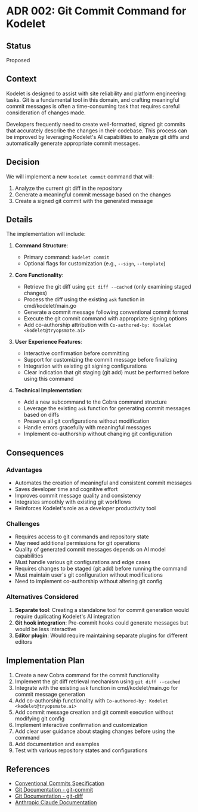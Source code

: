 # ADR 002: Git Commit Command for Kodelet

## Status

Proposed

## Context

Kodelet is designed to assist with site reliability and platform engineering tasks. Git is a fundamental tool in this domain, and crafting meaningful commit messages is often a time-consuming task that requires careful consideration of changes made.

Developers frequently need to create well-formatted, signed git commits that accurately describe the changes in their codebase. This process can be improved by leveraging Kodelet's AI capabilities to analyze git diffs and automatically generate appropriate commit messages.

## Decision

We will implement a new `kodelet commit` command that will:
1. Analyze the current git diff in the repository
2. Generate a meaningful commit message based on the changes
3. Create a signed git commit with the generated message

## Details

The implementation will include:

1. **Command Structure**:
   - Primary command: `kodelet commit`
   - Optional flags for customization (e.g., `--sign`, `--template`)

2. **Core Functionality**:
   - Retrieve the git diff using `git diff --cached` (only examining staged changes)
   - Process the diff using the existing `ask` function in cmd/kodelet/main.go
   - Generate a commit message following conventional commit format
   - Execute the git commit command with appropriate signing options
   - Add co-authorship attribution with `Co-authored-by: Kodelet <kodelet@tryopsmate.ai>`

3. **User Experience Features**:
   - Interactive confirmation before committing
   - Support for customizing the commit message before finalizing
   - Integration with existing git signing configurations
   - Clear indication that git staging (git add) must be performed before using this command

4. **Technical Implementation**:
   - Add a new subcommand to the Cobra command structure
   - Leverage the existing `ask` function for generating commit messages based on diffs
   - Preserve all git configurations without modification
   - Handle errors gracefully with meaningful messages
   - Implement co-authorship without changing git configuration

## Consequences

### Advantages

- Automates the creation of meaningful and consistent commit messages
- Saves developer time and cognitive effort
- Improves commit message quality and consistency
- Integrates smoothly with existing git workflows
- Reinforces Kodelet's role as a developer productivity tool

### Challenges

- Requires access to git commands and repository state
- May need additional permissions for git operations
- Quality of generated commit messages depends on AI model capabilities
- Must handle various git configurations and edge cases
- Requires changes to be staged (git add) before running the command
- Must maintain user's git configuration without modifications
- Need to implement co-authorship without altering git config

### Alternatives Considered

1. **Separate tool**: Creating a standalone tool for commit generation would require duplicating Kodelet's AI integration
2. **Git hook integration**: Pre-commit hooks could generate messages but would be less interactive
3. **Editor plugin**: Would require maintaining separate plugins for different editors

## Implementation Plan

1. Create a new Cobra command for the commit functionality
2. Implement the git diff retrieval mechanism using `git diff --cached`
3. Integrate with the existing `ask` function in cmd/kodelet/main.go for commit message generation
4. Add co-authorship functionality with `Co-authored-by: Kodelet <kodelet@tryopsmate.ai>`
5. Add commit message creation and git commit execution without modifying git config
6. Implement interactive confirmation and customization
7. Add clear user guidance about staging changes before using the command
8. Add documentation and examples
9. Test with various repository states and configurations

## References

- [Conventional Commits Specification](https://www.conventionalcommits.org/)
- [Git Documentation - git-commit](https://git-scm.com/docs/git-commit)
- [Git Documentation - git-diff](https://git-scm.com/docs/git-diff)
- [Anthropic Claude Documentation](https://docs.anthropic.com/)